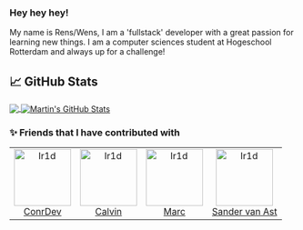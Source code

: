 ### Hey hey hey!
My name is Rens/Wens, I am a 'fullstack' developer with a great passion for learning new things. I am a computer sciences student at Hogeschool Rotterdam and always up for a challenge!



## &#x1f4c8; GitHub Stats

<a href="https://github.com/nietrenswens">
  <img align="center" src="https://github-readme-stats.vercel.app/api/top-langs/?username=nietrenswens&hide=java,html,tex&title_color=ffffff&text_color=c9cacc&icon_color=2bbc8a&bg_color=1d1f21&langs_count=3" />
</a>
<a href="https://github.com/nietrenswens">
  <img align="center" src="https://github-readme-stats.vercel.app/api?username=nietrenswens&show_icons=true&line_height=27&count_private=true&title_color=ffffff&text_color=c9cacc&icon_color=2bbc8a&bg_color=1d1f21" alt="Martin's GitHub Stats" />
</a>

### :sparkles: Friends that I have contributed with


<table>
  <tr>
    <td align="center">
      <a href="https://github.com/conrdev">
        <img src="https://avatars.githubusercontent.com/u/20028486" width="100px;" alt="Ir1d"/>
      </a>
      <br />
      <a href="https://github.com/conrdev">ConrDev</a>
    </td>
    <td align="center">
      <a href="https://github.com/calvinhofman">
        <img src="https://panels-images.twitch.tv/panel-165583853-image-fe238e64-3a80-4bc8-99e7-f3ff04ea8b66" width="100px;" alt="Ir1d"/>
      </a>
      <br />
      <a href="https://github.com/calvinhofman">Calvin</a>
    </td>
    <td align="center">
      <a href="https://github.com/MarcvdMade">
        <img src="https://avatars2.githubusercontent.com/u/55003488" width="100px;" alt="Ir1d"/>
      </a>
      <br />
      <a href="https://github.com/MarcvdMade">Marc</a>
    </td>
    <td align="center">
      <a href="https://github.com/SANDR7">
        <img src="https://avatars2.githubusercontent.com/u/47674845" width="100px;" alt="Ir1d"/>
      </a>
      <br />
      <a href="https://github.com/SANDR7">Sander van Ast</a>
    </td>
  </tr>
</table>
